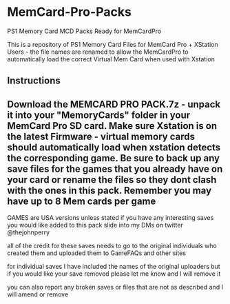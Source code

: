 # MemCard-Pro-Packs
PS1 Memory Card MCD Packs Ready for MemCardPro

This is a repository of PS1 Memory Card Files for MemCard Pro + XStation Users - the file names are renamed to allow the MemCardPro to automatically load the correct Virtual Mem Card when used with Xstation

Instructions 
---------------------------------------------
Download the MEMCARD PRO PACK.7z - unpack it into your "MemoryCards" folder in your MemCard Pro SD card. 
Make sure Xstation is on the latest Firmware - virtual memory cards should automatically load when xstation detects the corresponding game.
Be sure to back up any save files for the games that you already have on your card or rename the files so they dont clash with the ones in this pack. 
Remember you may have up to 8 Mem cards per game 
----------------------------------------------

GAMES are USA versions unless stated if you have any interesting saves you would like added to this pack
slide into my DMs on twitter @thejohnperry

all of the credit for these saves needs to go to the original individuals who created them and uploaded them to GameFAQs and other sites  

for individual saves I have included the names of the original uploaders but if you would like your save removed please let me know and I will remove it 

you can also report any broken saves or files that are not as described and I will amend or remove 
